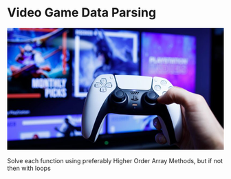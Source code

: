 # Video Game Data Parsing

![Game Remote](./assets/remote.jpg)

Solve each function using preferably Higher Order Array Methods, but if not then with loops
